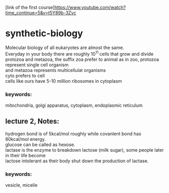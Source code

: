 [link of the first course]https://www.youtube.com/watch?time_continue=5&v=t5Y89b-3Zvc

# synthetic-biology
Molecular biology of all eukaryotes are almost the same.<br />
Everyday in your body there are roughly 10<sup>11 </sup> cells that grow and divide<br />
protozoa and metazoa, the suffix zoa prefer to animal as in zoo, protozoa represent single cell organism <br />
and metazoa represents multicellulat organisms <br />
cyto prefers to cell <br />
cells like ours have 5-10 million ribosomes in cytoplasm <br />

### keywords: 
mitochondria, golgi apparatus, cytoplasm, endoplasmic reticulum

## lecture 2, Notes:
  hydrogen bond is of 5kcal/mol roughly while covanlent bond has 80kcal/mol energy.<br/>
  glucose can be called as hexose.<br/>
  lactase is the enzyme to breakdown lactose (milk sugar), some people later in their life become<br/>
  lactose intolerant as their body shut down the production of lactase.
  

### keywords: 
vesicle, micelle
